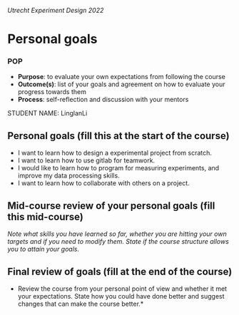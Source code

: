 *Utrecht Experiment Design 2022*

# Personal goals

### POP

+ **Purpose**: to evaluate your own expectations from following the course
+ **Outcome(s)**: list of your goals and agreement on how to evaluate your progress towards them
+ **Process**: self-reflection and discussion with your mentors

STUDENT NAME: LinglanLi

## Personal goals (fill this at the start of the course)

- I want to learn how to design a experimental project from scratch.
- I want to learn how to use gitlab for teamwork.
- I would like to learn how to program for measuring experiments, and improve my data processing skills.
- I want to learn how to collaborate with others on a project.

## Mid-course review of your personal goals (fill this mid-course)
*Note what skills you have learned so far, whether you are hitting your own targets and if you need to modify them. State if the course structure allows you to attain your goals.*


## Final review of goals (fill at the end of the course)
* Review the course from your personal point of view and whether it met your expectations. State how you could have done better and suggest changes that can make the course better.* 

